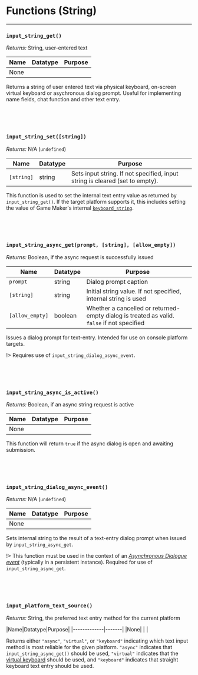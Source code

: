 # Functions (String)

---

### `input_string_get()`

*Returns:* String, user-entered text

|Name           |Datatype|Purpose                                                                                   |
|---------------|--------|------------------------------------------------------------------------------------------|
|None         | |

Returns a string of user entered text via physical keyboard, on-screen virtual keyboard or asychronous dialog prompt. Useful for implementing name fields, chat function and other text entry.

&nbsp;

&nbsp;

### `input_string_set([string])`

*Returns:* N/A (`undefined`)

|Name           |Datatype|Purpose                                                                                   |
|---------------|--------|------------------------------------------------------------------------------------------|
|`[string]`     |string  |Sets input string. If not specified, input string is cleared (set to empty).              |

This function is used to set the internal text entry value as returned by `input_string_get()`. If the target platform supports it, this includes setting the value of Game Maker's internal [`keyboard_string`](https://manual.yoyogames.com/GameMaker_Language/GML_Reference/Game_Input/Keyboard_Input/keyboard_string.htm).

&nbsp;

&nbsp;

### `input_string_async_get(prompt, [string], [allow_empty])`

*Returns:* Boolean, if the async request is successfully issued

|Name           |Datatype|Purpose                                                                                   |
|---------------|--------|------------------------------------------------------------------------------------------|
|`prompt`       |string  |Dialog prompt caption                                                                     |
|`[string]`     |string  |Initial string value. If not specified, internal string is used                           |
|`[allow_empty]`|boolean |Whether a cancelled or returned-empty dialog is treated as valid. `false` if not specified|

Issues a dialog prompt for text-entry. Intended for use on console platform targets. 

!>  Requires use of `input_string_dialog_async_event`.

&nbsp;

&nbsp;

### `input_string_async_is_active()`

*Returns:* Boolean, if an async string request is active

|Name           |Datatype|Purpose                                                                                   |
|---------------|--------|------------------------------------------------------------------------------------------|
|None         | |

This function will return `true` if the async dialog is open and awaiting submission.

&nbsp;

&nbsp;

### `input_string_dialog_async_event()`

*Returns:* N/A (`undefined`)

|Name           |Datatype|Purpose                                                                                   |
|---------------|--------|------------------------------------------------------------------------------------------|
|None         | |

Sets internal string to the result of a text-entry dialog prompt when issued by `input_string_async_get`.

!> This function must be used in the context of an [_Asynchronous Dialogue event_](https://manual.yoyogames.com/The_Asset_Editors/Object_Properties/Async_Events/Dialog.htm) (typically in a persistent instance). Required for use of `input_string_async_get`.

&nbsp;

&nbsp;

### `input_platform_text_source()`

*Returns:* String, the preferred text entry method for the current platform

|Name|Datatype|Purpose|
|-------------|-------|
|None|        |       |

Returns either `"async"`, `"virtual"`, or `"keyboard"` indicating which text input method is most reliable for the given platform. `"async"` indicates that `input_string_async_get()` should be used, `"virtual"` indicates that the [virtual keyboard](https://www.yoyogames.com/en/blog/using-the-virtual-keyboard) should be used, and `"keyboard"` indicates that straight keyboard text entry should be used.